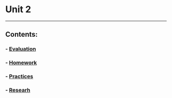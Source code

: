 # Unit 2
---
## Contents:
### - [Evaluation](https://github.com/ElsellamaJesus/BigData/tree/Unit_2/Unit_2/Evaluation)
### - [Homework](https://github.com/ElsellamaJesus/BigData/tree/Unit_2/Unit_2/Homework)
### - [Practices](https://github.com/ElsellamaJesus/BigData/tree/Unit_2/Unit_2/Practices)
### - [Researh](https://github.com/ElsellamaJesus/BigData/tree/Unit_2/Unit_2/Research)
